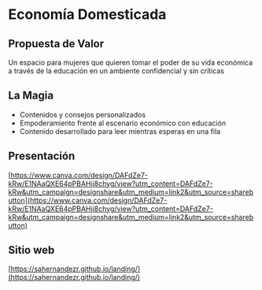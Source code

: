 # Economía Domesticada

## Propuesta de Valor
Un espacio para mujeres que quieren tomar el poder de su vida económica a través de la educación en un ambiente confidencial y sin críticas

## La Magia
- Contenidos y consejos personalizados
- Empoderamiento frente al escenario económico con educación
- Contenido desarrollado para leer mientras esperas en una fila

## Presentación
[https://www.canva.com/design/DAFdZe7-kRw/E1NAaQXE64pPBAHji8chyg/view?utm_content=DAFdZe7-kRw&utm_campaign=designshare&utm_medium=link2&utm_source=sharebutton](https://www.canva.com/design/DAFdZe7-kRw/E1NAaQXE64pPBAHji8chyg/view?utm_content=DAFdZe7-kRw&utm_campaign=designshare&utm_medium=link2&utm_source=sharebutton)

## Sitio web
[https://sahernandezr.github.io/landing/](https://sahernandezr.github.io/landing/)


